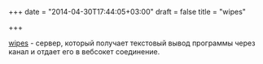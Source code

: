 +++
date = "2014-04-30T17:44:05+03:00"
draft = false
title = "wipes"

+++

<p><a href="https://github.com/apg/wipes">wipes</a>&nbsp;- сервер, который получает текстовый вывод программы через канал и отдает его в вебсокет соединение.</p>

